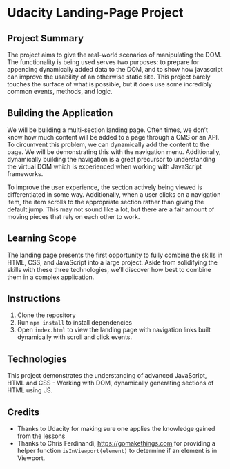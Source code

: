 # Udacity Landing-Page Project


## Project Summary
The project aims to give the real-world scenarios of manipulating the DOM. The functionality is being used serves two purposes: to prepare for appending dynamically added data to the DOM, and to show how javascript can improve the usability of an otherwise static site. This project barely touches the surface of what is possible, but it does use some incredibly common events, methods, and logic.

## Building the Application
We will be building a multi-section landing page. Often times, we don’t know how much content will be added to a page through a CMS or an API. To circumvent this problem, we can dynamically add the content to the page. We will be demonstrating this with the navigation menu. Additionally, dynamically building the navigation is a great precursor to understanding the virtual DOM which is experienced when working with JavaScript frameworks.

To improve the user experience, the section actively being viewed is differentiated in some way. Additionally, when a user clicks on a navigation item, the item scrolls to the appropriate section rather than giving the default jump. This may not sound like a lot, but there are a fair amount of moving pieces that rely on each other to work.

## Learning Scope
The landing page presents the first opportunity to fully combine the skills in HTML, CSS, and JavaScript into a large project. Aside from solidifying the skills with these three technologies, we’ll discover how best to combine them in a complex application.

## Instructions

1. Clone the repository
2. Run `npm install` to install dependencies
3. Open `index.html` to view the landing page with navigation links built dynamically with scroll and click events.

## Technologies

This project demonstrates the understanding of advanced JavaScript, HTML and CSS - Working with DOM, dynamically generating sections of HTML using JS.

## Credits
- Thanks to Udacity for making sure one applies the knowledge gained from the lessons
- Thanks to Chris Ferdinandi, https://gomakethings.com for providing a helper function `isInViewport(element)` to determine if an element is in Viewport.
